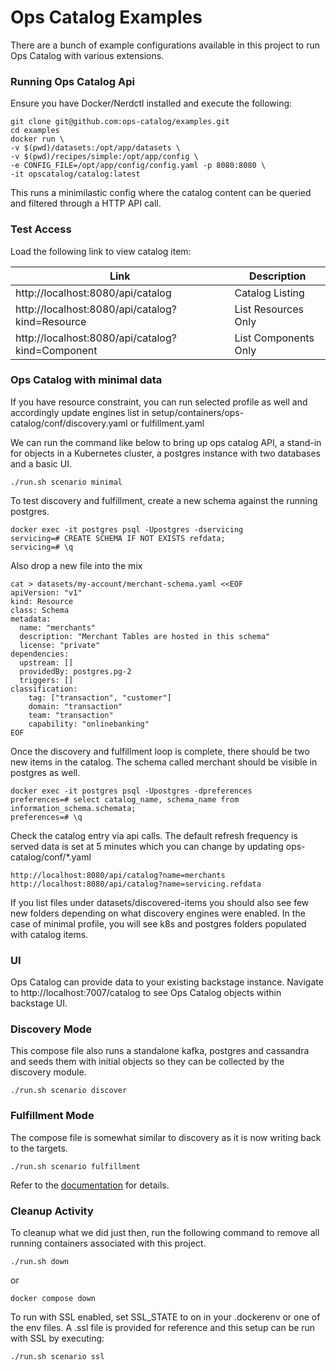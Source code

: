 # Ops Catalog Examples
There are a bunch of example configurations available in this project to run Ops Catalog with various extensions.

### Running Ops Catalog Api
Ensure you have Docker/Nerdctl installed and execute the following:

```
git clone git@github.com:ops-catalog/examples.git
cd examples
docker run \
-v $(pwd)/datasets:/opt/app/datasets \
-v $(pwd)/recipes/simple:/opt/app/config \
-e CONFIG_FILE=/opt/app/config/config.yaml -p 8080:8080 \
-it opscatalog/catalog:latest
```
This runs a minimilastic config where the catalog content can be queried and filtered through a HTTP API call.

### Test Access
Load the following link to view catalog item:

|Link|Description|
|---|---|
|http://localhost:8080/api/catalog| Catalog Listing|
|http://localhost:8080/api/catalog?kind=Resource| List Resources Only|
|http://localhost:8080/api/catalog?kind=Component|List Components Only|


### Ops Catalog with minimal data
If you have resource constraint, you can run selected profile as well and accordingly update engines list in setup/containers/ops-catalog/conf/discovery.yaml or fulfillment.yaml

We can run the command like below to bring up ops catalog API, a stand-in for objects in a Kubernetes cluster,  a postgres instance with two databases and a basic UI.

```
./run.sh scenario minimal
```

To test discovery and fulfillment, create a new schema against the running postgres.

```shell
docker exec -it postgres psql -Upostgres -dservicing 
servicing=# CREATE SCHEMA IF NOT EXISTS refdata;
servicing=# \q
```

Also drop a new file into the mix

```shell
cat > datasets/my-account/merchant-schema.yaml <<EOF
apiVersion: "v1"
kind: Resource
class: Schema
metadata:
  name: "merchants"
  description: "Merchant Tables are hosted in this schema"
  license: "private"
dependencies:
  upstream: []
  providedBy: postgres.pg-2
  triggers: []
classification:
    tag: ["transaction", "customer"]
    domain: "transaction"
    team: "transaction"
    capability: "onlinebanking"
EOF
```

Once the discovery and fulfillment loop is complete, there should be two new items in the catalog.
The schema called merchant should be visible in postgres as well.

```shell
docker exec -it postgres psql -Upostgres -dpreferences
preferences=# select catalog_name, schema_name from information_schema.schemata;
preferences=# \q
```


Check the catalog entry via api calls. The default refresh frequency is served data is set at 5 minutes which you can change by updating ops-catalog/conf/*.yaml

```shell 
http://localhost:8080/api/catalog?name=merchants
http://localhost:8080/api/catalog?name=servicing.refdata
```

If you list files under datasets/discovered-items you should also see few new folders depending on what discovery engines were enabled. In the case of minimal profile, you will see k8s and postgres folders populated with catalog items. 

### UI
Ops Catalog can provide data to your existing backstage instance. Navigate to http://localhost:7007/catalog to see Ops Catalog objects within backstage UI.

### Discovery Mode
This compose file also runs a standalone kafka, postgres and cassandra and seeds them with initial objects so they can be collected by the discovery module.

```
./run.sh scenario discover
```

### Fulfillment Mode
The compose file is somewhat similar to discovery as it is now writing back to the targets.

```
./run.sh scenario fulfillment
```


Refer to the [documentation](https://ops-catalog.github.io/specification) for details.

### Cleanup Activity
To cleanup what we did just then, run the following command to remove all running containers associated with this project.

```
./run.sh down
```

or

```
docker compose down
```

To run with SSL enabled, set SSL_STATE to on in your .dockerenv or one of the env files. A .ssl file is provided for reference and this setup can be run with SSL by executing:

```
./run.sh scenario ssl
```

